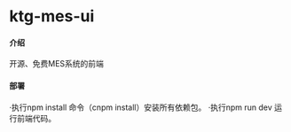 # ktg-mes-ui

#### 介绍
开源、免费MES系统的前端

#### 部署
·执行npm install 命令（cnpm install）安装所有依赖包。
·执行npm run dev 运行前端代码。
